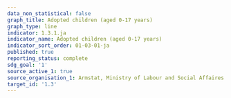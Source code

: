 ```yaml
---
data_non_statistical: false
graph_title: Adopted children (aged 0-17 years)
graph_type: line
indicator: 1.3.1.ja
indicator_name: Adopted children (aged 0-17 years)
indicator_sort_order: 01-03-01-ja
published: true
reporting_status: complete
sdg_goal: '1'
source_active_1: true
source_organisation_1: Armstat, Ministry of Labour and Social Affaires of RA
target_id: '1.3'
---
```

